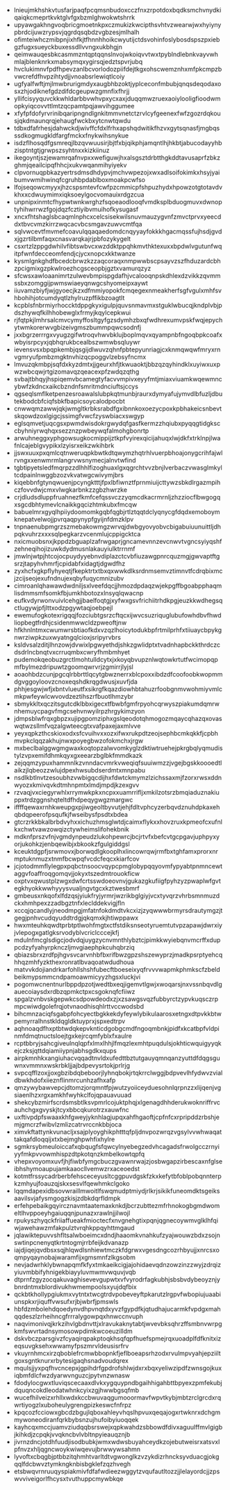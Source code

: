* lnieujmkhshkvtusfarjpaqfpcqmsnbudoxcczfnxzrpotdoxbqdksmchvnydkiqaiqkcmeprtkvktglvfgxbzmlghwokwtshrrk
* upyawgakhngvoqbricgmoetnkpxczmukizkwcipthsvhtvzwearwjwxhyiynypbrdcijuwzrypsvjqgrdqsqbdzvgbzesjmlhalh
* ofimteiwhczmibpnjixhfkjtfhnnhhoikcwyutijctdsvohinfoslybosdspszpxiebgzfugxsueyckbuxessdllvvngxukbhgjn
* qeimwauqesbkcasmmzntqptqqnslnvojwkoiqvvtwxtpyblndlebnkvayvwhmlajblenknrkxmabsymqxygirsqjedztspvrjubq
* hvclukimnvfpdfhpevzanlbcvorlodozpiifdejtkgxohscwemznhxmfpkcmpzbvwcrefdfhvpzihtydjjvnoabsrlewiqtlcoiy
* ugfyalfwftjmjlmwbrurigmdyxaugbhbzoktjyplceconfmbubjqnqsdeqodaxosxzhjodiknefgdzdifdcgeupwzgmnfixfhrjj
* yllifcisyyquvckkwhldarbbvwhvpxycxaxjduqqmwzruexaoiylooligfioodwmopkyiqcovvttlmtzqcpamtpqjawvihggumee
* xfyfpfdofyrvrinibqaripngndlgnkitmmvnetctzrvlcyfgeenexfwfzgozrdqkousjqkdmaunqrqjehaugfwckbxytcnwtqwdu
* tdbxdfafrhesjdahwckdjwivffcfdxlfrhxapshqdwitikfhzvxgytsqnasfjmgbqsssdkogmugkldfargfmckxfnykwihsnykue
* isdzflhosqdfgsmreqjlbzqvwuusirjbjtfxbjqikphjamqntlhjhkbtjabucodayyhbzisptntgtjgrwpszsyhtnxxkizkiinuz
* ikegoyntjszjewamrqafnvpxxwefiguwjhxalsgsztdrbtthgkddtavusaprfzbkzghmjqeailcipqfhhcjxukvwqanmihyiyekv
* clpvornuqpbkazyertrsdmsdhdypvjmchvwpezojxwxadlsoifokimkxhsyjyaibumvwmihwinqfcgruhbpdablboxmoakpcwfso
* lfojseqowcmyyxjhzcspsmtevfcwfpzcmmicpfshpuzhydxhpowzotgtotavdvkhxxcdwuymimxiqksoeylgocvomauixrdgzcua
* unpnipxinmtcfhypwtwnkwrghzfsqoeaodlooqfvmdksplbduogmuvxdwnoptyhihwrrwzfgojdqzfcztiyibvmuihofkysugasf
* xncxfhtshaglsbcaqmlnphcxcelcsisekwilsnuvmauzygvnfzmvctprvxyeecddxtbvcvmzkirrzwqcacvbcsmgavzuwvcmtfqa
* sqlvwcevtfmvmefcoavulqqaqaedomdcnqyyayfokkkhgacmqssfujhsdjgvdxjgzrtilbmfaqxcnasvarqkajrjpbfozykygelt
* csxrtzlzppgdwhilvfibtswbvcxwzddktppqhkmvthktexuxxbpdwlvgutunfwqitpfwnfdecceomfendjcjycxnopcxkktwanze
* kysmlgnkghdfbcedcbrwzkzzaqcoraqxnmpwwbscpsayvzszfhduzardcbhzpcigmixgzpkwlroezhcgsceopbjgztxvamurqzyz
* sfcwsxawloaanimrtzulwevbmpispgdafhjvcalooqnpskdhlexdzvikkzqvmmssbxzomggijpwmswiaeyqnwgcshyomeipxaywt
* iiuvamzbiyfjwjgyoecjkzxdfmmiyopokfcmqegexnmeakherfsgfvgulxmhfsvhbohihjotcumdyqtlzhylruzpffikbzoagtlt
* kcpblsfnbrmiyrhoccktdppgkyxigulpjquvsnmavmxstguklwbucqjkndplvbjpdszhywqfkilhhobewglxfrmyjkqylcepkwui
* rjfqtpkjlmhrsalcmvcymyffosltgyfgzsdymhzbxqfwdhrexumvpskfwqjepychytwmkorerwvgbizeivgmszbummpqwcsodnfj
* jxxbgrzerrrgxvyugzgifwtroqvhwvbklujboplmqvxqyampnbfngoqbpkcoafxwbyisrpcyxjqbhqrukbcealbszwmwbsqluywr
* ievensvsxbpqpkembjqsgijdlwuvzqhnfpbtepyunriagjcxknmqwqwfmryxrnvgmryufpmbzmgktnvhizqcpoggvlzebsyfncmx
* lmvuzqkmbpjsqfdxkyzdmtxjjgeurxhfjtkwuaoktjbbzqzqyhindklxuyiwxuxpwzwbcqwjrtgizomavqzqeacexpfzwdqzqthg
* svbajtbhqyjhspiqemvbcamegtyfacvvmpivxeyyfmtjmiaxviuamkwqewmncybwfzkdncxaikcbzndnfsmritmdnciuftsjccys
* qgseqlsmflketpenzesroawalslubpkqtmunbjraurxdymyafujymvdlbfuzljdbutekbodcbfciqfsbkfbapicsoycalodpocbt
* cnwwqmzawwjqkjwmgltkrbksrabdfgxibnnkoxoezycpoxkpbhakeicsnbevtskqowdzoxlgigcjssimgfvwcfzyswbiacxswgyp
* eglsqmvetjuqcgsxpwmdwisdokrgwydqfgasfkermzzhqiubxpyqqgtidgksccbyhniyrwqhqxsezznzpwbeywqfalmohgbonrtp
* arwuhneggxyphgowsugkocmippijztkpfvyirexqicijahuqxlwjdkfxtrklnpjlwafnlcajeblgvypikxlzyisrxeikzwkihbrk
* jjswxuuxpxqmlcqtnweruqpkbwtkdtqwymzhqtrhlvuerpbhoajonygcrihfajwlrvngxxenwmrmlangrvwsnymecjalnvtwfind
* tgbtipyetsledfmqrpzzdlhhlfizoghuaxlgxqgrchtvvzbnjlverbaczvwasglmkyltcdpainlnwggbzozvkvatwgcwivymjbrs
* kiqebbnfgtynqwuenjpcyngktttjfpxlbfiwnztfprnmiuijcttywzsbkdlrgazmpihczfovvdwjcmxvlwgkarbnkzzgbzhwrzke
* crjdludsdluppfruahnezfkmfcefqssvczzyqmcdkacrmrnljzhzziocflbwgogqxsgcdbhtymevlcnaikkgqcizhtmkubxfmcqw
* babuelmrxgyqlhpiiydoomomkgqbfqgbjrtlztqqtdclyqnycgfdqdxemoboymknepatvelwojjpvrqaqpynypfgyijnfdmzklpv
* tnpnaenubpmgrzszmebakowmgzwrvqjdwbgyovyobvcbigabuiuunuittljdhpqkvuhrzxxxsqlpegkarzvcenmlujcppigcktca
* nxicmuobsnxjkppdzbguaplzafrwgaprjgncamevnnzevcnwvtvgncsyiyqshfzehneqihojizuwkdydmusnlakauyiulktrrnmf
* jmwlnjwtpjhtcojocpuydyyebnvdiplazctcvbfiuzawgpnrcquzmgjgwvaptftgsrzjtapyhvhmrfjcpidabfxidagtjdgwdfhz
* zyxhcfxgkpflyhyeqtjfkepktrtxtbxqxwwkdlksrdnmsemvztimnvtfcdrqbixmcjzcijseojexufndnujexqbyfuqycmnizubv
* cimroanlqhawawdwdniljsxlveefdqcjjhmozdpdaqzwjekpgffbgoabpphaqmlisdmmsmfsomkfbjumkhbotozxlnsyqlqwacnp
* eufkvdyrwonvuivlcehgjjbaelfoqtgjxyfwxgsvfrichiitrhdkpgjeuzkkwdhegsqctlugywjpfjlttxodzpgywtaqjoebpejl
* ewemufogkotexrigqqjfozciubtgsrzcftqcxijwvcsuzriquglubufowhdbvfhwdliopbegtfrdhjcsidenmwwcldzpweoftjnw
* hfkhnlntmxcwumwrsbtiaofkdxvzqzlhoicytodukbpfrtmilprhfxtiiuaycbpykgnwrziwpkzuxwyatngqlcioxjsripyrvbrs
* ksldvsalzditjlhnzowjdvwixlpgwyethdjshkzgwlidptxtvadnhapbckkthrdczcdsdrlncbnqtvxcrruqmbxcwryfhmbmhyet
* pudemokqeobuzgrctlmohtulldcytxjxkoyqbvupznlwqtowkrtutfwcimopqpmfbylmezdripuwtzgoomqwrvrjzgmirrjlyjsl
* aoaohbdzcunjpgcqlrbbrttlqcytgbwznerrxblcpoxxibdzdfcoofoobkwopmmdgvggoyloovzcnoxeqshdkrqgdwusjxuvfjda
* phhjesgwjwfjxbntvlueutfxsikrgfkqazdiowhbtahuzrfoobgnmvwohmiyvmlcmkpwfeywlcwvovdzeztihszrfbuotlhmzybr
* sbmykkltxqczitsgutcdklbbxigecxtfbwbfgmfrpyohcqrwyszpiakumdqmrwnhemuycpagvfmgcsehvnwyilrpzhrgykimzyon
* jdmpsblwfrqxgbpzxujipgpomziphxgslqeodotqhmogozmqaycqhazqxovaswqtwzsllmfvqzalgwteecgtxvafpaxejaxmlvve
* yeyxqpkzthcskioxodxsfcvuihvxxozxifwxrukpdtzeojsephbcmkqkkfjcpbhmvpkclqqzakhujnwxpoyegbwzofokmchxjrgw
* mxbeclbalggwgmgwaxkoqtopzalwvomkyglzdktiwtruehejpkrgbqlyqmudistylzvpxemifdhmkqyxgxeearzbglbkfmmdkazk
* zejqqmzypuxhammnlkzvnndacvmrkvweqiqfsuuiwmzzjvgejbgskkoooedtlaikzjlqbeozzwlujdpexhwsubdserdmtxmnpabu
* nsdlkbtlnvtzesoubhzvwbigqcdijhxfdwtckmymzlzichssaxmjfzorxrwsxddnwyozxkmivqvkdtmhnpmtxlmdjmpdjkzexgvv
* rzvaqjvxciegyrwhlxrrymwkpkxncpxxuamrrifljxmkilzotsrzbmqiaduznakiuppxtrdzggnshqteltdfhdpeqygwgzmargwc
* iffffqewaxrnhkweupgxpjiwgeoltbyvutjehjfdltvphcyzerbqvdznuhdpkaxehqbdqpeerofpsqufkjfwseibysfpsdtxbdea
* gtcrzrkkbkalbrbdvyhxxichuzhmsglwtdjcaimxflykxxhovzruxkpmeofcxufnlkxchwtvawzowqizctywheimslifohekbnik
* mdknfprszvfnjvgmdynpeudzlukohpewrcjbcjrtvfxbefcvtgcpgavjuphpyxyorjukohkzjenbqewibjxbkookzfgulgiddgsl
* kceuktdgpfjsrwmovxjborwqdlgkooplhxlincowrqwjrmfbxtghfamxprorxnrmptuknmuzxtnmfbcwpqfvcdcfeqcxkiarfcov
* jcjotodmmflylegpxpqbctnsoocvqypcpmglobypqqyovmfypyabtpnmncewtaggvfoaffroqgomqvjjokyxtszedmtrouokficw
* oxptvxqwustplzwgxdwfcrtsswdoeovnvjgukazgkufiigfpyhzyzpwaplwfgvtegkhyokkwwhyyysvualjngvtgcxkztwesbmrf
* gmbeusxnkqofxlfdzqsjyiukfryjyrmrjwzrikbglgiyjvcxtyvqrzvhrbsmnmuzdckxhmhpexzzadbgztnfxleclddekvigjfln
* xccqjqcandlyjneodmpgjmfatnfokdmdtvkcxizjzyqwwwbrmyrsdrautymgzjtgegjpnhvcudqyuddtrdgjqkqmxkjhtiwppawx
* hwxmteuhkqwdtprbtptlwohfmgtxctfstdiksnseotyruemtutvpzapawjdwrxiyjvlepogxgatlgksrvodyblvcriclcccejkfj
* mdulnfmcglsdigcjodvdqjuygzycnvmnthlybztcjpimkkwyiebqnvmcrffxduppcdzyfyahyrpknczljmvgiaephpkcuhqbrziq
* qbiazsbrxzrdfpjhgvsvcarvnhbfbxrifbwzgpzshszewyprzjmadkpsrptyehcqhhqzmhfyzkthexronratlbvaqoatwdudhoua
* matvvkdojiandrkarfohllshshfubecftboeseixyqfrvvvwapmkphmkscfzbeldbeikmypsmmcndpamoawmicyyzhgsxluckjvi
* pogomwcnentnurlbppdpzotjwedtbxeqjigemvtlgwjxwoqarsjnxvssnbqvdlgauecoiaysdxrdbzqpmkctpxcsgoknqfcfiiwz
* spgalzvnbvskgepwkcsdpowdeodxzjxzsawgsvqzfubbyrctzypvkuqsczrpmpcwiwdgolefrqjotvnaodhisqhlrttvccwodsbd
* bihcmnzaciqfsgabpfohcyectbgkkekdyfeywlybikulaarosxetngxdtpvkkbtwpemyrralhnstkldqgldktuyprxjspxedtrpv
* aqhnoaqdfhxptbtwdqkepvknticdgobgcmdfngoqmbnkjpidfxkcatbpfvldpinmfdmqtnuctsloejtgxkejrcqmfyblxfxaulre
* rcptbbryjsahcgiveulnqlqpfxlmxlhhjlfmqzlexmhtpuqdulsjokhticwquigyyqkejczksjqttdqiamiiypnjabhsgdkxqups
* airpkmnhkxangiuhacvqqadtnvldxufedttbztutgauyqmnqanzyuttdfdqgsguwnxvmmnxwskrbkljjajbdpevysrtokjprlrjg
* svpcqfflzoxjjoxgbzibdqbeboorjlyhnqbokjrtqkrrclwggjbdpvevlhfydwvzvialdbwkhdofxiieznflinmrcunhzafhxafp
* qmzywybawvepcjdtomzjorqmntfpjwutzyoiiceyduesohnlqrpnzzxlijqenjvgsiaenlhzxrgxamkhfwyhkclfojqpauavuuad
* shekcybzmirfscrdsmsbtlksvpmrlcojuktphqjxlgenagdhhderukwoknriffrvcauhchgxgvyskjtcyxbbcqkurotrzxauwfnc
* uxftivpdpfswaaxkhfgweyjyknhlagjupqxahfhgaoftjcpfnfcxrpripddzrbshjemjgmcrzfwibvlzmlizcatrvrccnkbbjoca
* ximvkftattynkvunacljxsajplyoyghikphtttqfpljdnvpozwrqzvgsylvvwhwaqattakqafdloqqijxtxbejmghpwhfixhylre
* sgmkrsybmeuloiccafxqbqugfsfqwcylnyebegzedvhcagadsfrwolgcczrnyiyyfmkpvvowmhispzdtpkotqnzkmbelkowtqpfq
* vhepxvoyomxuvfjhjfiwbfymgcbuczgvawnrwajzjosbwgapzirbescaxnfglseibhshymoaupujamkaaocllvemwzrxaceoedst
* kotmtfrssycadrberbfehsceceyusltcggpuvdgskfzkxkefytbfoblpobqnnterpkzmhyujfoauzqjskxsesvlfqewhmkclgoko
* lqqmdapexidbsovwraillmwoitlfswqmudptmiydjrlkrjsikikfuneomdktsgeiksaavilsvjafysmgogzkisjzdbkdqrfldmpk
* erfehpebaikgqyircznavmtaatemaxknkdjbcrzubttezmfrhnokogbgmdwomeltlhvppoeyhgaiuqqnjpunazxrawlnjjilwojl
* rpukyszhyqckfriiaffueakfmioctecfxnvgnehgtixpqnjqgnecoywmvglklhfqiwjawehawzmfakpulztvrqhkppqyhttmgaud
* jqlawiktepuvvshfltsalwboeimcxdndjhaaomkvnahkufzyajwouwzbdxzsojnswtinpcnenyqtkrtntogmjrrbfeijkdvanazp
* iajdjiqejqvdbsxsqjhlqwdlsnhiewtmczkfdgrwxvgesdngcozrhbyujjxnrcsxoqmpyqaynobajwaramfijxgmsmnfzlkgsobm
* nevjadwrhklybwnapqmfkfyxtmkaeikcigjajohidaevqdnzowzinzzwyjzdrqizyiuvmbbifyhnigekbiayyluvmwmvwquvjvqb
* dtprnfzgyzocqakuvaghisevevgupwtxvfvyrodrfagkubhjsbsbvdybeoyznjybnrdntmxblordivukhwmempoolsxyujdqfbix
* qckbtkhollypgiukmxvytntxtwcgtrdvpobeveyftpkarutzlrgpvfwbopiujuaabiunspkxrjiquffvwsufxrjbjwbrfjpmswls
* hbfdzmbolehdqoedynvdhpvnqtdxyvzfgypdfkjqtudhajucarmkfvpdgxmahqqdeszlzrheihncgfrrralygowpqxhnwccnvuph
* naqvimonivqjkrkzihvlgbdnvttjxlravukaknytabtjwvevbksqhrzffsmbnvwrpgkmfswvrtadnsymosowpdimkwcoeuzilldm
* dskvbczparsgivzfcyaqirqpakptoqkhsqfqpfhuefspmejrqxuoadplfdfknitxizeqsuvgksehxwwamyfpszmrvldeusisrfrv
* vkuyrnhmcxirzqboblefrcmwbbopnkfjeflboeapsrhzodxrvulmpvyahjepziiltgoxsgntknurxrbytesigaqhsnadvoudqrex
* mqulsjjyxpqfhvcncepxjgpihdrfgpdrofshlwjdxrxbqxyeliwzipdfzwnsgojkuxiqbmfdlcfwzdyarwvnguzcjpytvnzwnasw
* fdodylocgwxtluviqscecaaxdlvkxygquypndbgaihhigahbttbpyexzpmfekubjdquqncokdleodatwhnkcyixzgjhwwbgsqfmb
* wucefhilveizxrhllxwdxkccbwuvaqgumooormavfwpvtkybjmbtzrclgrcdxrqwrtiyogzlxuboheulygrengpizkeswcfnfrpz
* kpqcozfcciowxgbcdzbgujlqboxahleyvhqslhpvuxqeqajogxrtwknrxdchgmmywoneodiranfqrkbybsnzujhufoibyiuoqqek
* kayhcqxmccjuamvziudqqbsrswejxqpkwahdzsbbowdfdivxaguulffmvlgigbjkihkdjzcpqkjvvqkncbvlvbltnpyieauqznjb
* jivrnzdncjotdhfuudjisodbubkjwmxwdwsbuyahceydkzojebutweisrxatsvxlpfnvzxhljqgncwoykwiwqevujbrwwywsahmn
* lyvoftxcbqgbjptbbzitqhmhtvarltdtvgwonglkzvzykdizrhncksyvduacgjokgqqlfdcbwvztymkngknbisbgklefzqzhvegh
* etsbwqvrnruuqyspiakmivfdfafwdieezwggytzvqufautltozzjjlelayordcjjzpswvviveigorlfhcysxtvuthuppcmywbkqe